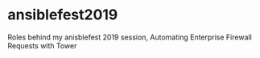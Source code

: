 # ansiblefest2019
Roles behind my anisblefest 2019 session, Automating Enterprise Firewall Requests with Tower
